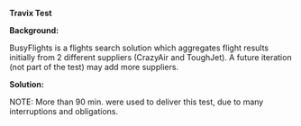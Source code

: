 **Travix Test**

**Background:**

BusyFlights is a flights search solution which aggregates flight results initially from 2 different suppliers (CrazyAir and ToughJet). A future iteration (not part of the test) may add more suppliers.

**Solution:**

NOTE: More than 90 min. were used to deliver this test, due to many interruptions and obligations.

